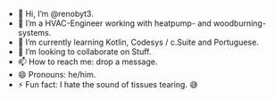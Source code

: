 - 👋 Hi, I’m @renobyt3.
- 👀 I’m a HVAC-Engineer working with heatpump- and woodburning-systems.
- 🌱 I’m currently learning Kotlin, Codesys / c.Suite and Portuguese.
- 💞️ I’m looking to collaborate on Stuff.
- 📫 How to reach me: drop a message.
- 😄 Pronouns: he/him.
- ⚡ Fun fact: I hate the sound of tissues tearing. 😅
<!---
renobyt3/renobyt3 is a ✨ special ✨ repository because its `README.md` (this file) appears on your GitHub profile.
You can click the Preview link to take a look at your changes.
--->

